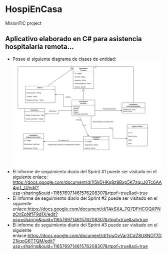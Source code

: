 # HospiEnCasa
MisionTIC project

## Aplicativo elaborado en C# para asistencia hospitalaria remota...

 - Posee el siguiente diagrama de clases de entidad:
    ![Aquí deberías estar viendo el UML del proyecto](https://github.com/alexvl06/HospiEnCasa/blob/main/UML.png)
 - El informe de seguimiento diario del Sprint #1 puede ser visitado en el siguiente enlace: https://docs.google.com/document/d/1I5kDHKq8z9Bxp5K7zquJ0Tc6AA4prL_U/edit?usp=sharing&ouid=116576971461576208307&rtpof=true&sd=true
 - El informe de seguimiento diario del Sprint #2 puede ser visitado en el siguiente enlace:https://docs.google.com/document/d/1AkSXA_7Q7DFHCOQXPNzCtrEpNf1F9d1X/edit?usp=sharing&ouid=116576971461576208307&rtpof=true&sd=true
 - El informe de seguimiento diario del Sprint #3 puede ser visitado en el siguiente enlace:https://docs.google.com/document/d/1sjuOvVar3CdZ8U8NOT7D21iiqoG6TTQM/edit?usp=sharing&ouid=116576971461576208307&rtpof=true&sd=true
